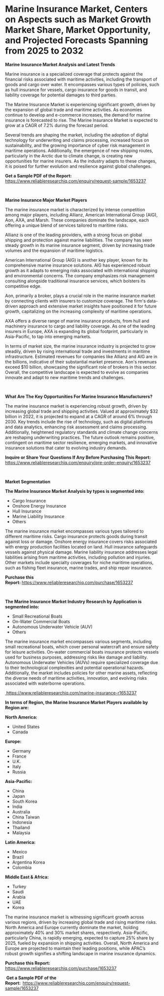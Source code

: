<p><h1>Marine Insurance Market, Centers on Aspects such as Market Growth Market Share, Market Opportunity, and Projected Forecasts Spanning from 2025 to 2032</h1></p><p><strong>Marine Insurance Market Analysis and Latest Trends</strong></p>
<p><p>Marine insurance is a specialized coverage that protects against the financial risks associated with maritime activities, including the transport of goods and cargo over water. It encompasses various types of policies, such as hull insurance for vessels, cargo insurance for goods in transit, and liability coverage for potential damages to third parties. </p><p>The Marine Insurance Market is experiencing significant growth, driven by the expansion of global trade and maritime activities. As economies continue to develop and e-commerce increases, the demand for marine insurance is forecasted to rise. The Marine Insurance Market is expected to grow at a CAGR of 7.2% during the forecast period. </p><p>Several trends are shaping the market, including the adoption of digital technology for underwriting and claims processing, increased focus on sustainability, and the growing importance of cyber risk management in maritime operations. Additionally, the emergence of new shipping routes, particularly in the Arctic due to climate change, is creating new opportunities for marine insurers. As the industry adapts to these changes, it is poised for further evolution and resilience against global challenges.</p></p>
<p><strong>Get a Sample PDF of the Report:&nbsp;</strong> <a href="https://www.reliableresearchiq.com/enquiry/request-sample/1653237?utm_campaign=3555&utm_medium=2&utm_source=Github&utm_content=ia&utm_term=16042025&utm_id=marine-insurance">https://www.reliableresearchiq.com/enquiry/request-sample/1653237</a></p>
<p>&nbsp;</p>
<p><strong>Marine Insurance Major Market Players</strong></p>
<p><p>The marine insurance market is characterized by intense competition among major players, including Allianz, American International Group (AIG), Aon, AXA, and Marsh. These companies dominate the landscape, each offering a unique blend of services tailored to maritime risks.</p><p>Allianz is one of the leading providers, with a strong focus on global shipping and protection against marine liabilities. The company has seen steady growth in its marine insurance segment, driven by increasing trade volumes and the expansion of maritime logistics.</p><p>American International Group (AIG) is another key player, known for its comprehensive marine insurance solutions. AIG has experienced robust growth as it adapts to emerging risks associated with international shipping and environmental concerns. The company emphasizes risk management consulting alongside traditional insurance services, which bolsters its competitive edge.</p><p>Aon, primarily a broker, plays a crucial role in the marine insurance market by connecting clients with insurers to customize coverage. The firm's data-driven approach and extensive market insights have positioned it for future growth, capitalizing on the increasing complexity of maritime operations.</p><p>AXA offers a diverse range of marine insurance products, from hull and machinery insurance to cargo and liability coverage. As one of the leading insurers in Europe, AXA is expanding its global footprint, particularly in Asia-Pacific, to tap into emerging markets.</p><p>In terms of market size, the marine insurance industry is projected to grow steadily, driven by rising international trade and investments in maritime infrastructure. Estimated revenues for companies like Allianz and AIG are in the billions, indicative of their substantial market presence. Aon's revenues exceed $10 billion, showcasing the significant role of brokers in this sector. Overall, the competitive landscape is expected to evolve as companies innovate and adapt to new maritime trends and challenges.</p></p>
<p>&nbsp;</p>
<p><strong>What Are The Key Opportunities For Marine Insurance Manufacturers?</strong></p>
<p><p>The marine insurance market is experiencing robust growth, driven by increasing global trade and shipping activities. Valued at approximately $32 billion in 2022, it is projected to expand at a CAGR of around 6% through 2030. Key trends include the rise of technology, such as digital platforms and data analytics, enhancing risk assessment and claims processing. Additionally, heightened regulatory standards and climate change concerns are reshaping underwriting practices. The future outlook remains positive, contingent on maritime sector resilience, emerging markets, and innovative insurance solutions that cater to evolving industry demands.</p></p>
<p><strong>Inquire or Share Your Questions If Any Before Purchasing This Report:</strong> <a href="https://www.reliableresearchiq.com/enquiry/pre-order-enquiry/1653237?utm_campaign=3555&utm_medium=2&utm_source=Github&utm_content=ia&utm_term=16042025&utm_id=marine-insurance">https://www.reliableresearchiq.com/enquiry/pre-order-enquiry/1653237</a></p>
<p>&nbsp;</p>
<p><strong>Market Segmentation</strong></p>
<p><strong>The Marine Insurance Market Analysis by types is segmented into:</strong></p>
<p><ul><li>Cargo Insurance</li><li>Onshore Energy Insurance</li><li>Hull Insurance</li><li>Marine Liability Insurance</li><li>Others</li></ul></p>
<p><p>The marine insurance market encompasses various types tailored to different maritime risks. Cargo insurance protects goods during transit against loss or damage. Onshore energy insurance covers risks associated with energy production facilities located on land. Hull insurance safeguards vessels against physical damage. Marine liability insurance addresses legal liabilities arising from maritime activities, including pollution and injuries. Other markets include specialty coverages for niche maritime operations, such as fishing fleet insurance, marine trades, and ship repair insurance.</p></p>
<p><strong>Purchase this Report:&nbsp;</strong><a href="https://www.reliableresearchiq.com/purchase/1653237?utm_campaign=3555&utm_medium=2&utm_source=Github&utm_content=ia&utm_term=16042025&utm_id=marine-insurance">https://www.reliableresearchiq.com/purchase/1653237</a></p>
<p>&nbsp;</p>
<p><strong>The Marine Insurance Market Industry Research by Application is segmented into:</strong></p>
<p><ul><li>Small Recreational Boats</li><li>On-Water Commercial Boats</li><li>Autonomous Underwater Vehicle (AUV)</li><li>Others</li></ul></p>
<p><p>The marine insurance market encompasses various segments, including small recreational boats, which cover personal watercraft and ensure safety for leisure activities. On-water commercial boats insurance protects vessels used for business purposes, addressing risks like damage and liability. Autonomous Underwater Vehicles (AUVs) require specialized coverage due to their technological complexities and potential operational hazards. Additionally, the market includes policies for other marine assets, reflecting the diverse needs of maritime activities, innovation, and evolving risks associated with waterborne operations.</p></p>
<p><a href="https://www.reliableresearchiq.com/marine-insurance-r1653237?utm_campaign=3555&utm_medium=2&utm_source=Github&utm_content=ia&utm_term=16042025&utm_id=marine-insurance">&nbsp;https://www.reliableresearchiq.com/marine-insurance-r1653237</a></p>
<p><strong>In terms of Region, the Marine Insurance Market Players available by Region are:</strong></p>
<p>
    <p> <strong> North America: </strong>
        <ul>
            <li>United States</li>
            <li>Canada</li>
        </ul>
        </p> 
    <p> <strong> Europe: </strong>
        <ul>
            <li>Germany</li>
            <li>France</li>
            <li>U.K.</li>
            <li>Italy</li>
            <li>Russia</li>
        </ul>
        </p> 
    <p> <strong> Asia-Pacific: </strong>
        <ul>
            <li>China</li>
            <li>Japan</li>
            <li>South Korea</li>
            <li>India</li>
            <li>Australia</li>
            <li>China Taiwan</li>
            <li>Indonesia</li>
            <li>Thailand</li>
            <li>Malaysia</li>
        </ul>
        </p> 
    <p> <strong> Latin America: </strong>
        <ul>
            <li>Mexico</li>
            <li>Brazil</li>
            <li>Argentina Korea</li>
            <li>Colombia</li>
        </ul>
        </p> 
    <p> <strong> Middle East & Africa: </strong>
        <ul>
            <li>Turkey</li>
            <li>Saudi</li>
            <li>Arabia</li>
            <li>UAE</li>
            <li>Korea</li>
        </ul>
    </p>
    </p>
<p><p>The marine insurance market is witnessing significant growth across various regions, driven by increasing global trade and rising maritime risks. North America and Europe currently dominate the market, holding approximately 40% and 30% market shares, respectively. Asia-Pacific, particularly China, is rapidly emerging, expected to capture 25% share by 2025, fueled by expansion in shipping activities. Overall, North America and Europe are projected to maintain their leading positions, while APAC’s robust growth signifies a shifting landscape in marine insurance dynamics.</p></p>
<p><strong>Purchase this Report: </strong><a href="https://www.reliableresearchiq.com/purchase/1653237?utm_campaign=3555&utm_medium=2&utm_source=Github&utm_content=ia&utm_term=16042025&utm_id=marine-insurance">https://www.reliableresearchiq.com/purchase/1653237</a></p>
<p>&nbsp;<strong>Get a Sample PDF of the Report:&nbsp;&nbsp;</strong><a href="https://www.reliableresearchiq.com/enquiry/request-sample/1653237?utm_campaign=3555&utm_medium=2&utm_source=Github&utm_content=ia&utm_term=16042025&utm_id=marine-insurance">https://www.reliableresearchiq.com/enquiry/request-sample/1653237</a></p>
<p><strong></strong></p>
<p><p></p><p></p><p></p></p>